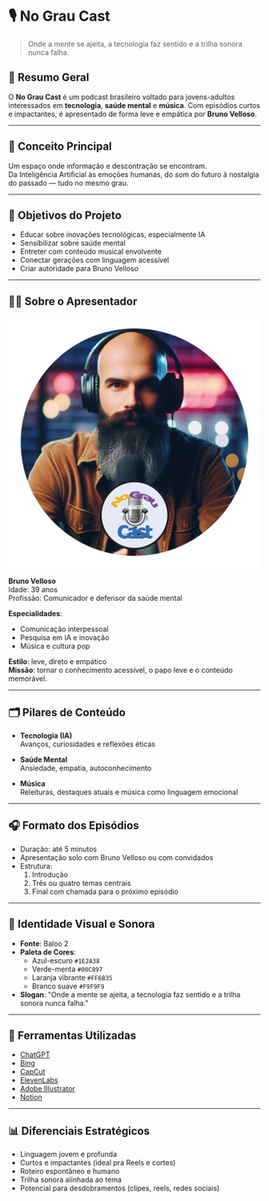 # 🎙️ No Grau Cast

> Onde a mente se ajeita, a tecnologia faz sentido e a trilha sonora nunca falha.

## 📌 Resumo Geral
O **No Grau Cast** é um podcast brasileiro voltado para jovens-adultos interessados em **tecnologia**, **saúde mental** e **música**. Com episódios curtos e impactantes, é apresentado de forma leve e empática por **Bruno Velloso**.

---

## 🧠 Conceito Principal
Um espaço onde informação e descontração se encontram.  
Da Inteligência Artificial às emoções humanas, do som do futuro à nostalgia do passado — tudo no mesmo grau.

---

## 🎯 Objetivos do Projeto
- Educar sobre inovações tecnológicas, especialmente IA
- Sensibilizar sobre saúde mental
- Entreter com conteúdo musical envolvente
- Conectar gerações com linguagem acessível
- Criar autoridade para Bruno Velloso

---

## 👨‍💼 Sobre o Apresentador

![Foto do apresentador](https://github.com/fzanneti/no-grau-cast/blob/master/assets%2Fimagens%2Favatar%2FAVATAR.png)

**Bruno Velloso**  
Idade: 39 anos  
Profissão: Comunicador e defensor da saúde mental

**Especialidades**:
- Comunicação interpessoal  
- Pesquisa em IA e inovação  
- Música e cultura pop  

**Estilo**: leve, direto e empático  
**Missão**: tornar o conhecimento acessível, o papo leve e o conteúdo memorável.

---

## 🗂️ Pilares de Conteúdo

- **Tecnologia (IA)**  
  Avanços, curiosidades e reflexões éticas

- **Saúde Mental**  
  Ansiedade, empatia, autoconhecimento

- **Música**  
  Releituras, destaques atuais e música como linguagem emocional

---

## 🎧 Formato dos Episódios

- Duração: até 5 minutos  
- Apresentação solo com Bruno Velloso ou com convidados
- Estrutura:
  1. Introdução
  2. Três ou quatro temas centrais
  3. Final com chamada para o próximo episódio

---

## 🧱 Identidade Visual e Sonora

- **Fonte**: Baloo 2  
- **Paleta de Cores**:
  - Azul-escuro `#1E2A38`
  - Verde-menta `#00C897`
  - Laranja vibrante `#FF6B35`
  - Branco suave `#F9F9F9`
- **Slogan**: "Onde a mente se ajeita, a tecnologia faz sentido e a trilha sonora nunca falha."

---

## 🔧 Ferramentas Utilizadas

- [ChatGPT](https://chat.openai.com)
- [Bing](https://www.bing.com/images/create)
- [CapCut](https://www.capcut.com/)
- [ElevenLabs](https://www.elevenlabs.io/)
- [Adobe Illustrator](https://www.adobe.com/br/products/illustrator.html)
- [Notion](https://www.notion.so)

---

## 📊 Diferenciais Estratégicos

- Linguagem jovem e profunda
- Curtos e impactantes (ideal pra Reels e cortes)
- Roteiro espontâneo e humano
- Trilha sonora alinhada ao tema
- Potencial para desdobramentos (clipes, reels, redes sociais)
